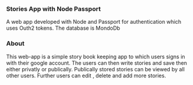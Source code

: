 ### Stories App with Node Passport
A web app developed with Node and Passport for authentication which uses Outh2 tokens. The database is MondoDb

### About
This web-app is a simple story book keeping app to which users signs in with their google account. The users can then write stories and save then either privatly or publically. Publically stored stories can be viewed by all other users. Further users can edit , delete and add more stories.
